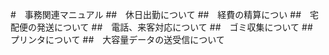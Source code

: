 #　事務関連マニュアル
##　休日出勤について
##　経費の精算につい
##　宅配便の発送について
##　電話、来客対応について
##　ゴミ収集について
##　プリンタについて
##　大容量データの送受信について